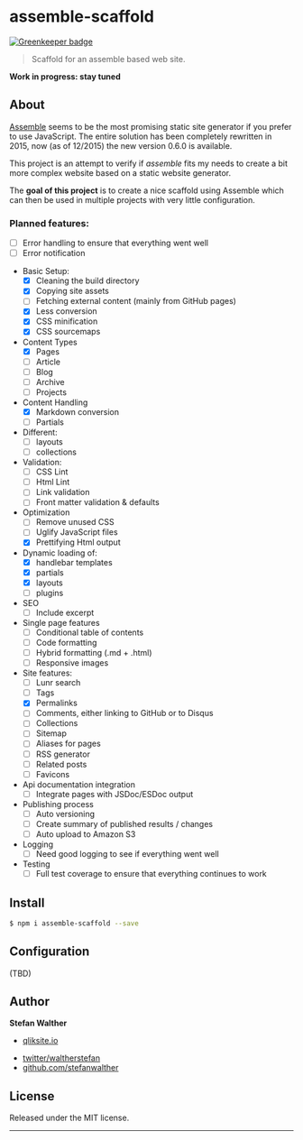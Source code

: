 # assemble-scaffold

[![Greenkeeper badge](https://badges.greenkeeper.io/stefanwalther/assemble-scaffold.svg)](https://greenkeeper.io/)

> Scaffold for an assemble based web site.

**Work in progress: stay tuned**

## About

[Assemble](https://github.com/assemble/assemble.git) seems to be the most promising static site generator if you prefer to use JavaScript. The entire solution has been completely rewritten in 2015, now (as of 12/2015) the new version 0.6.0 is available.

This project is an attempt to verify if _assemble_ fits my needs to create a bit more complex website based on a static website generator.

The **goal of this project** is to create a nice scaffold using Assemble which can then be used in multiple projects with very little configuration.

### Planned features:

* [ ] Error handling to ensure that everything went well
* [ ] Error notification
* Basic Setup:
  - [x] Cleaning the build directory
  - [x] Copying site assets
  - [ ] Fetching external content (mainly from GitHub pages)
  - [x] Less conversion
  - [x] CSS minification
  - [x] CSS sourcemaps

* Content Types
  - [x] Pages
  - [ ] Article
  - [ ] Blog
  - [ ] Archive
  - [ ] Projects

* Content Handling
  - [x] Markdown conversion
  - [ ] Partials

* Different:
  - [ ] layouts
  - [ ] collections

* Validation:
  - [ ] CSS Lint
  - [ ] Html Lint
  - [ ] Link validation
  - [ ] Front matter validation & defaults

* Optimization
  - [ ] Remove unused CSS
  - [ ] Uglify JavaScript files
  - [x] Prettifying Html output

* Dynamic loading of:
  - [x] handlebar templates
  - [x] partials
  - [x] layouts
  - [ ] plugins

* SEO
  - [ ] Include excerpt
* Single page features
  - [ ] Conditional table of contents
  - [ ] Code formatting
  - [ ] Hybrid formatting (.md + .html)
  - [ ] Responsive images

* Site features:
  - [ ] Lunr search
  - [ ] Tags
  - [x] Permalinks
  - [ ] Comments, either linking to GitHub or to Disqus
  - [ ] Collections
  - [ ] Sitemap
  - [ ] Aliases for pages
  - [ ] RSS generator
  - [ ] Related posts
  - [ ] Favicons

* Api documentation integration
  - [ ] Integrate pages with JSDoc/ESDoc output

* Publishing process
  - [ ] Auto versioning
  - [ ] Create summary of published results / changes
  - [ ] Auto upload to Amazon S3

* Logging
  - [ ] Need good logging to see if everything went well
* Testing
  - [ ] Full test coverage to ensure that everything continues to work

## Install

```sh
$ npm i assemble-scaffold --save
```

## Configuration

(TBD)

## Author

**Stefan Walther**

+ [qliksite.io](http://qliksite.io)
* [twitter/waltherstefan](http://twitter.com/waltherstefan)
* [github.com/stefanwalther](http://github.com/stefanwalther)

## License

Released under the MIT license.

***